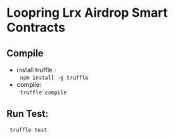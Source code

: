 # Loopring Lrx Airdrop Smart Contracts

## Compile

* install truffle :   
` npm install -g truffle`  
* compile:  
` truffle compile`  

## Run Test:  
` truffle test`
